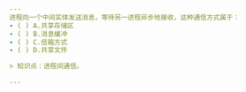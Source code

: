 ```yaml
---
进程向一个中间实体发送消息，等待另一进程异步地接收，这种通信方式属于：
- ( ) A.共享存储区 
- ( ) B.消息缓冲 
- ( ) C.信箱方式 
- ( ) D.共享文件

> 知识点：进程间通信。

---
```

